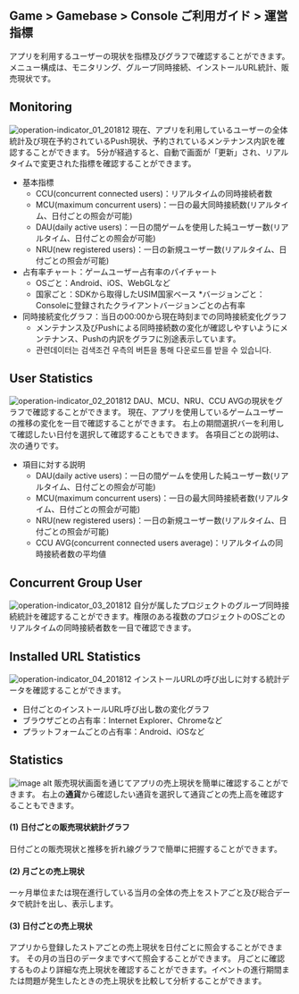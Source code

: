## Game > Gamebase > Console ご利用ガイド > 運営指標

アプリを利用するユーザーの現状を指標及びグラフで確認することができます。
メニュー構成は、モニタリング、グループ同時接続、インストールURL統計、販売現状です。


## Monitoring
![operation-indicator_01_201812](https://static.toastoven.net/prod_gamebase/operation-indicator_01_201812.png)
現在、アプリを利用しているユーザーの全体統計及び現在予約されているPush現状、予約されているメンテナンス内訳を確認することができます。
5分が経過すると、自動で画面が「更新」され、リアルタイムで変更された指標を確認することができます。

* 基本指標
	* CCU(concurrent connected users)：リアルタイムの同時接続者数
	* MCU(maximum concurrent users)：一日の最大同時接続数(リアルタイム、日付ごとの照会が可能)
	* DAU(daily active users)：一日の間ゲームを使用した純ユーザー数(リアルタイム、日付ごとの照会が可能)
	* NRU(new registered users)：一日の新規ユーザー数(リアルタイム、日付ごとの照会が可能)
* 占有率チャート：ゲームユーザー占有率のパイチャート
	* OSごと：Android、iOS、WebGLなど
	* 国家ごと：SDKから取得したUSIM国家ベース
	*バージョンごと：Consoleに登録されたクライアントバージョンごとの占有率
* 同時接続変化グラフ：当日の00:00から現在時刻までの同時接続変化グラフ
	* メンテナンス及びPushによる同時接続数の変化が確認しやすいようにメンテナンス、Pushの内訳をグラフに別途表示しています。
	* 관련데이터는 검색조건 우측의 버튼을 통해 다운로드를 받을 수 있습니다.

## User Statistics
![operation-indicator_02_201812](https://static.toastoven.net/prod_gamebase/operation-indicator_02_201812.png)
DAU、MCU、NRU、CCU AVGの現状をグラフで確認することができます。
現在、アプリを使用しているゲームユーザーの推移の変化を一目で確認することができます。
右上の期間選択バーを利用して確認したい日付を選択して確認することもできます。
各項目ごとの説明は、次の通りです。

* 項目に対する説明
	* DAU(daily active users)：一日の間ゲームを使用した純ユーザー数(リアルタイム、日付ごとの照会が可能)
	* MCU(maximum concurrent users)：一日の最大同時接続者数(リアルタイム、日付ごとの照会が可能)
	* NRU(new registered users)：一日の新規ユーザー数(リアルタイム、日付ごとの照会が可能)
	* CCU AVG(concurrent connected users average)：リアルタイムの同時接続者数の平均値

## Concurrent Group User
![operation-indicator_03_201812](https://static.toastoven.net/prod_gamebase/operation-indicator_03_201812.png)
自分が属したプロジェクトのグループ同時接続統計を確認することができます。権限のある複数のプロジェクトのOSごとのリアルタイムの同時接続者数を一目で確認できます。


## Installed URL Statistics
![operation-indicator_04_201812](https://static.toastoven.net/prod_gamebase/operation-indicator_04_201812.png)
インストールURLの呼び出しに対する統計データを確認することができます。

* 日付ごとのインストールURL呼び出し数の変化グラフ
* ブラウザごとの占有率：Internet Explorer、Chromeなど
* プラットフォームごとの占有率：Android、iOSなど
  

## Statistics
![image alt](http://static.toastoven.net/prod_gamebase/Operators_Guide/Console_Monitoring_Statistics1_1.2.png)
販売現状画面を通じてアプリの売上現状を簡単に確認することができます。
右上の**通貨**から確認したい通貨を選択して通貨ごとの売上高を確認することもできます。

#### (1) 日付ごとの販売現状統計グラフ
日付ごとの販売現状と推移を折れ線グラフで簡単に把握することができます。

#### (2) 月ごとの売上現状
一ヶ月単位または現在進行している当月の全体の売上をストアごと及び総合データで統計を出し、表示します。

#### (3) 日付ごとの売上現状
アプリから登録したストアごとの売上現状を日付ごとに照会することができます。
その月の当日のデータまですべて照会することができます。
月ごとに確認するものより詳細な売上現状を確認することができます。イベントの進行期間または問題が発生したときの売上現状を比較して分析することができます。